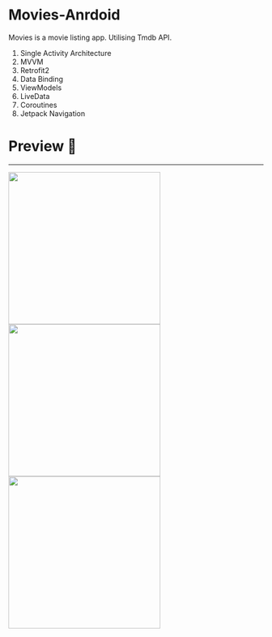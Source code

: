 # Movies-Anrdoid

Movies is a movie listing app. Utilising Tmdb API.

1. Single Activity Architecture
2. MVVM
3. Retrofit2
4. Data Binding
5. ViewModels
6. LiveData
7. Coroutines
8. Jetpack Navigation


# Preview 👀

___________________________________________________________________________________________________________________________________________________________________________

<p float="left">
  
  <img src="https://github.com/ajay1271/Movies-Anrdoid/blob/main/app/src/main/res/drawable/Screenshot_20220120-195801_Cinema.jpg" width="300" /> 
  <img src="https://github.com/ajay1271/Movies-Anrdoid/blob/main/app/src/main/res/drawable/Screenshot_20220120-200008_Cinema.jpg" width="300" />
  <img src="https://github.com/ajay1271/Movies-Anrdoid/blob/main/app/src/main/res/drawable/Screenshot_20220120-200040_Cinema.jpg" width="300" />
</p>
